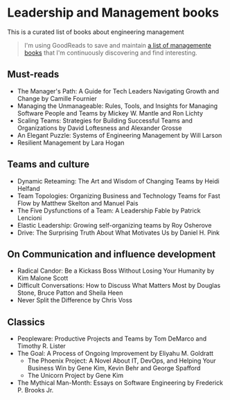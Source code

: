 # Leadership and Management books

This is a curated list of books about engineering management

> I'm using GoodReads to save and maintain [a list of managemente books](https://www.goodreads.com/review/list/11992975?shelf=it-management) that I'm continuously discovering and find interesting. 


## Must-reads

- The Manager's Path: A Guide for Tech Leaders Navigating Growth and Change by Camille Fournier
- Managing the Unmanageable: Rules, Tools, and Insights for Managing Software People and Teams by Mickey W. Mantle and Ron Lichty
- Scaling Teams: Strategies for Building Successful Teams and Organizations by David Loftesness and Alexander Grosse
- An Elegant Puzzle: Systems of Engineering Management by Will Larson
- Resilient Management by Lara Hogan


## Teams and culture

- Dynamic Reteaming: The Art and Wisdom of Changing Teams by Heidi Helfand
- Team Topologies: Organizing Business and Technology Teams for Fast Flow by Matthew Skelton and Manuel Pais
- The Five Dysfunctions of a Team: A Leadership Fable by Patrick Lencioni
- Elastic Leadership: Growing self-organizing teams by Roy Osherove
- Drive: The Surprising Truth About What Motivates Us by Daniel H. Pink


## On Communication and influence development

- Radical Candor: Be a Kickass Boss Without Losing Your Humanity by Kim Malone Scott
- Difficult Conversations: How to Discuss What Matters Most by Douglas Stone, Bruce Patton and Sheila Heen
- Never Split the Difference by Chris Voss


## Classics

- Peopleware: Productive Projects and Teams by Tom DeMarco and Timothy R. Lister
- The Goal: A Process of Ongoing Improvement by Eliyahu M. Goldratt
  - The Phoenix Project: A Novel About IT, DevOps, and Helping Your Business Win by Gene Kim, Kevin Behr and George Spafford
  - The Unicorn Project by Gene Kim
- The Mythical Man-Month: Essays on Software Engineering by Frederick P. Brooks Jr.

